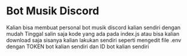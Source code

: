 # Bot Musik Discord
Kalian bisa membuat personal bot musik discord kalian sendiri dengan mudah
Tinggal salin saja kode yang ada pada index.js atau bisa kalian download saja
sisanya kalian lakukan sendiri
seperti mengedit file .env dengan TOKEN bot kalian sendiri dan ID bot kalian sendiri
